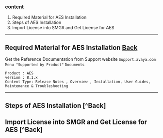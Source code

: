 ### content
1. Required Material for AES Installation	<a name="part1">			
2. Steps of AES Installation				
3. Import License into SMGR and Get License for AES	

--------------------------------

## Required Material for AES Installation	[Back](#part1)


Get the Reference Documentation from Support website
`Support.avaya.com` `Menu "Supported by Product"` `Documents`
```
Product : AES 
version : 8.1.x
Content Type: Release Notes , Overview , Installation, User Guides, Maintenance & Troubleshooting
```
-------------------------------------------------------------------

## Steps of AES Installation	[^Back]
## Import License into SMGR and Get License for AES	[^Back]


